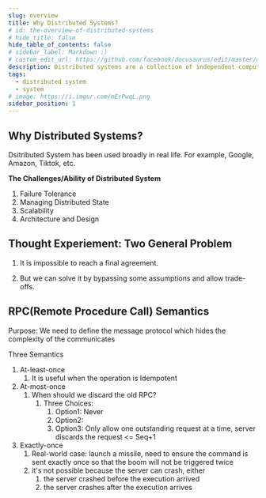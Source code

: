 ```yaml
---
slug: overview
title: Why Distributed Systems?
# id: the-overview-of-distributed-systems
# hide_title: false
hide_table_of_contents: false
# sidebar_label: Markdown :)
# custom_edit_url: https://github.com/facebook/docusaurus/edit/master/docs/api-doc-markdown.md
description: Distributed systems are a collection of independent computers that appear to the users of the system as a single computer.
tags:
  - distributed system
  - system
# image: https://i.imgur.com/mErPwqL.png
sidebar_position: 1
---
```


##  Why Distributed Systems?

Dsitributed System has been used broadly in real life. For example, Google, Amazon, Tiktok, etc. 

**The Challenges/Ability of Distributed System**

1. Failure Tolerance
2. Managing Distributed State
3. Scalability
4. Architecture and Design

## Thought Experiement: Two General Problem

1. It is impossible to reach a final agreement.

2. But we can solve it by bypassing some assumptions and allow trade-offs.

## RPC(Remote Procedure Call) Semantics

Purpose: We need to define the message protocol which hides the complexity of the communicates

Three Semantics

1. At-least-once
   1. It is useful when the operation is Idempotent
2. At-most-once
   1. When should we discard the old RPC?
      1. Three Choices:
         1. Option1: Never
         2. Option2: 
         3. Option3: Only allow one outstanding request at a time, server discards the request <= Seq+1
3. Exactly-once
   1. Real-world case: launch a missile, need to ensure the command is sent exactly once so that the boom will not be triggered twice
   1. it's not possible because the server can crash, either
      1. the server crashed before the execution arrived
      2. the server crashes after the execution arrives





